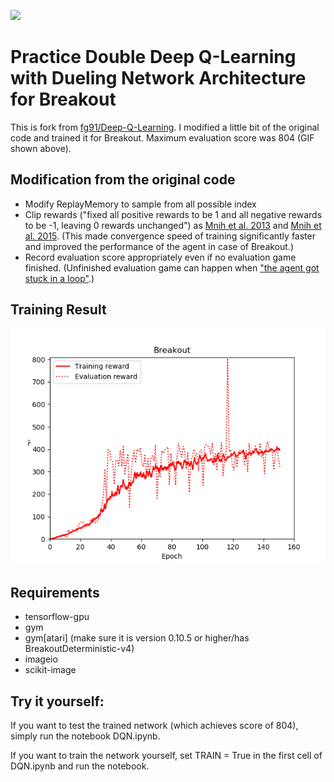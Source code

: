 ![](pictures/Breakout_804.gif)

# Practice Double Deep Q-Learning with Dueling Network Architecture for Breakout

This is fork from [fg91/Deep-Q-Learning](https://github.com/fg91/Deep-Q-Learning). I modified a little bit of the original code and trained it for Breakout. Maximum evaluation score was 804 (GIF shown above).

## Modification from the original code
* Modify ReplayMemory to sample from all possible index
* Clip rewards ("fixed all positive rewards to be 1 and all negative rewards to be -1, leaving 0 rewards unchanged") as [Mnih et al. 2013](https://arxiv.org/abs/1312.5602) and [Mnih et al. 2015](https://www.nature.com/articles/nature14236/). (This made convergence speed of training significantly faster and improved the performance of the agent in case of Breakout.)
* Record evaluation score appropriately even if no evaluation game finished. (Unfinished evaluation game can happen when ["the agent got stuck in a loop"](https://github.com/fg91/Deep-Q-Learning/issues/1).)

## Training Result

![](pictures/breakout_with_reward_clip.png)

## Requirements
* tensorflow-gpu
* gym
* gym[atari] (make sure it is version 0.10.5 or higher/has BreakoutDeterministic-v4)
* imageio
* scikit-image

## Try it yourself:

If you want to test the trained network (which achieves score of 804), simply run the notebook DQN.ipynb.

If you want to train the network yourself, set TRAIN = True in the first cell of DQN.ipynb and run the notebook.